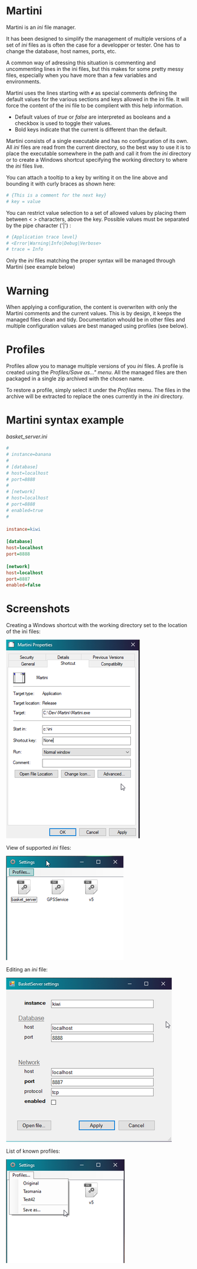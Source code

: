 # Martini

Martini is an *ini* file manager.

It has been designed to simplify the management of multiple versions of a
set of *ini* files as is often the case for a developper or tester. One
has to change the database, host names, ports, etc.

A common way of adressing this situation is commenting and uncommenting
lines in the ini files, but this makes for some pretty messy files, especially
when you have more than a few variables and environments.

Martini uses the lines starting with `#` as special comments defining the
default values for the various sections and keys allowed in the ini file.
It will force the content of the ini file to be complient with this
help information.

- Default values of *true* or *false* are interpreted as booleans and a checkbox is used to toggle their values.
- Bold keys indicate that the current is different than the default.


Martini consists of a single executable and has no configuration of its own.
All *ini* files are read from the current directory, so the best way to
use it is to place the executable somewhere in the path and call it from
the *ini* directory or to create a Windows shortcut specifying the working
directory to where the *ini* files live.

You can attach a tooltip to a key by writing it on the line above and
bounding it with curly braces as shown here:

``` ini
# {This is a comment for the next key}
# key = value
```

You can restrict value selection to a set of allowed values by placing them between < > characters, above the key. Possible values must be separated by the pipe character ('|') :

``` ini
# {Application trace level}
# <Error|Warning|Info|Debug|Verbose>
# trace = Info
```

Only the *ini* files matching the proper syntax will be managed through Martini (see example below)

# Warning

When applying a configuration, the content is overwriten with only the Martini comments and the current values.
This is by design, it keeps the managed files clean and tidy. Documentation whould be in other files and multiple 
configuration values are best managed using profiles (see below).

# Profiles

Profiles allow you to manage multiple versions of you *ini* files. A profile is created using the *Profiles/Save as..." 
menu*. All the managed files are then packaged in a single zip archived with the chosen name.

To restore a profile, simply select it under the *Profiles* menu. The files in the archive will be extracted to replace the
ones currently in the *ini* directory.

# Martini syntax example


*basket_server.ini*

``` ini
#
# instance=banana
#
# [database]
# host=localhost
# port=8888
#
# [network]
# host=localhost
# port=8888
# enabled=true
#

instance=kiwi

[database]
host=localhost
port=8888

[network]
host=localhost
port=8887
enabled=false
```

# Screenshots

Creating a Windows shortcut with the working directory set to the location of the ini files:

![](screenshots/martini-shortcut.png)

View of supported *ini* files:

![](screenshots/martini-layout.png)

Editing an *ini* file:

![](screenshots/martini-edit.png)

List of known profiles: 

![](screenshots/martini-profiles.png)
